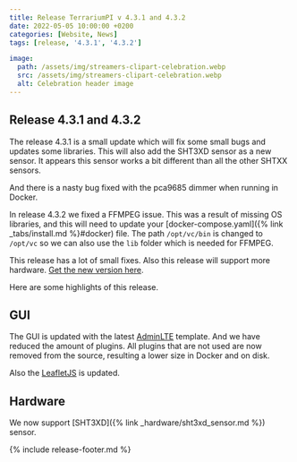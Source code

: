 ```yaml
---
title: Release TerrariumPI v 4.3.1 and 4.3.2
date: 2022-05-05 10:00:00 +0200
categories: [Website, News]
tags: [release, '4.3.1', '4.3.2']

image:
  path: /assets/img/streamers-clipart-celebration.webp
  src: /assets/img/streamers-clipart-celebration.webp
  alt: Celebration header image
---
```


## Release 4.3.1 and 4.3.2

The release 4.3.1 is a small update which will fix some small bugs and updates some libraries. This will also add the SHT3XD sensor as a new sensor. It appears this sensor works a bit different than all the other SHTXX sensors.

And there is a nasty bug fixed with the pca9685 dimmer when running in Docker.

In release 4.3.2 we fixed a FFMPEG issue. This was a result of missing OS libraries, and this will need to update your [docker-compose.yaml]({% link _tabs/install.md %}#docker) file. The path `/opt/vc/bin` is changed to `/opt/vc` so we can also use the `lib` folder which is needed for FFMPEG.

This release has a lot of small fixes. Also this release will support more hardware. [Get the new version here](https://github.com/theyosh/TerrariumPI/releases/tag/4.3.2).

Here are some highlights of this release.

## GUI

The GUI is updated with the latest [AdminLTE](https://adminlte.io/) template. And we have reduced the amount of plugins. All plugins that are not used are now removed from the source, resulting a lower size in Docker and on disk.

Also the [LeafletJS](https://leafletjs.com/) is updated.

## Hardware

We now support [SHT3XD]({% link _hardware/sht3xd_sensor.md %}) sensor.

{% include release-footer.md %}
